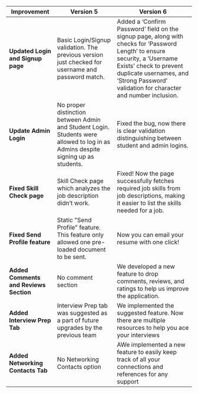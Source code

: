 | Improvement | Version 5 | Version 6 | 
| ------ | ------ | ------ | 
| **Updated Login and Signup page** | Basic Login/Signup validation. The previous version just checked for username and password match. | Added a ‘Confirm Password’ field on the signup page, along with checks for ‘Password Length’ to ensure security, a ‘Username Exists’ check to prevent duplicate usernames, and ‘Strong Password’ validation for character and number inclusion.|
| **Update Admin Login** | No proper distinction between Admin and Student Login. Students were allowed to log in as Admins despite signing up as students. | Fixed the bug, now there is clear validation distinguishing between student and admin logins. |
| **Fixed Skill Check page** | Skill Check page which analyzes the job description didn’t work. | Fixed! Now the page successfully fetches required job skills from job descriptions, making it easier to list the skills needed for a job.|
| **Fixed Send Profile feature** | Static "Send Profile" feature. This feature only allowed one pre-loaded document to be sent.| Now you can email your resume with one click! | 
| **Added Comments and Reviews Section** | No comment section | We developed a new feature to drop comments, reviews, and ratings to help us improve the application.|
| **Added Interview Prep Tab** | Interview Prep tab was suggested as a part of future upgrades by the previous team| We implemented the suggested feature. Now there are multiple resources to help you ace your interviews|
| **Added Networking Contacts Tab** | No Networking Contacts option| AWe implemented a new feature to easily keep track of all your connections and references for any support |

